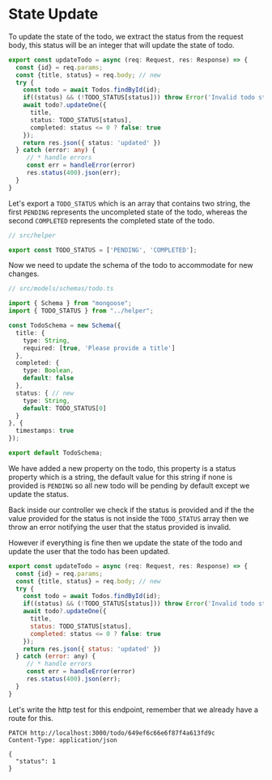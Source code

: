 # State Update

To update the state of the todo, we extract the status from the request body, this status will be an integer that will update the state of todo.

```typescript
export const updateTodo = async (req: Request, res: Response) => {
  const {id} = req.params;
  const {title, status} = req.body; // new
  try {
    const todo = await Todos.findById(id);
    if((status) && (!TODO_STATUS[status])) throw Error('Invalid todo status')
    await todo?.updateOne({ 
      title, 
      status: TODO_STATUS[status],
      completed: status <= 0 ? false: true
    });
    return res.json({ status: 'updated' })
  } catch (error: any) {
     // * handle errors
     const err = handleError(error)
     res.status(400).json(err);
  }
}
```

Let's export a `TODO_STATUS` which is an array that contains two string, the first `PENDING` represents the uncompleted state of the todo, whereas the second `COMPLETED` represents the completed state of the todo.

```typescript
// src/helper

export const TODO_STATUS = ['PENDING', 'COMPLETED'];
```

Now we need to update the schema of the todo to accommodate for new changes.

```typescript
// src/models/schemas/todo.ts

import { Schema } from "mongoose";
import { TODO_STATUS } from "../helper";

const TodoSchema = new Schema({
  title: {
    type: String,
    required: [true, 'Please provide a title']
  },
  completed: {
    type: Boolean,
    default: false
  },
  status: { // new
    type: String,
    default: TODO_STATUS[0]
  }
}, {
  timestamps: true
});

export default TodoSchema;
```

We have added a new property on the todo, this property is a status property which is a string, the default value for this string if none is provided is `PENDING` so all new todo will be pending by default except we update the status.


Back inside our controller we check if the status is provided and if the the value provided for the status is not inside the `TODO_STATUS` array then we throw an error notifying the user that the status provided is invalid. 

However if everything is fine then we update the state of the todo and update the user that the todo has been updated.

```javascript
export const updateTodo = async (req: Request, res: Response) => {
  const {id} = req.params;
  const {title, status} = req.body; // new
  try {
    const todo = await Todos.findById(id);
    if((status) && (!TODO_STATUS[status])) throw Error('Invalid todo status')
    await todo?.updateOne({ 
      title, 
      status: TODO_STATUS[status],
      completed: status <= 0 ? false: true
    });
    return res.json({ status: 'updated' })
  } catch (error: any) {
     // * handle errors
     const err = handleError(error)
     res.status(400).json(err);
  }
}
```

Let's write the http test for this endpoint, remember that we already have a route for this.

```http
PATCH http://localhost:3000/todo/649ef6c66e6f87f4a613fd9c
Content-Type: application/json

{
  "status": 1
}
```